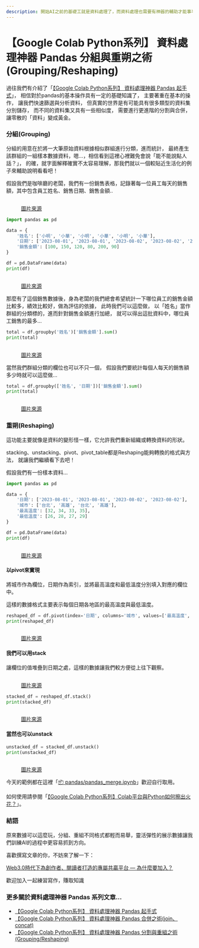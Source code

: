 ```yaml
---
description: 開始AI之前的基礎工就是資料處理了，而資料處理也需要有神器的輔助才能事半功倍，Pandas正是我們的神兵利器...
---
```


# 【Google Colab Python系列】 資料處理神器 Pandas 分組與重朔之術(Grouping/Reshaping)

過往我們有介紹了「[【Google Colab Python系列】 資料處理神器 Pandas 起手式](https://www.potatomedia.co/s/pYiFElO)」， 相信對於pandas的基本操作具有一定的基礎知識了， 主要著重在基本的操作， 讓我們快速篩選與分析資料， 但真實的世界是有可能具有很多類型的資料集分別儲存， 而不同的資料集又具有一些相似度， 需要進行更進階的分割與合併，讓零散的「資料」變成黃金。

### 分組(Grouping) <a href="#e5-88-86-e7-b5-84-grouping" id="e5-88-86-e7-b5-84-grouping"></a>

分組的用意在於將一大筆原始資料根據相似群組進行分類，進而統計， 最終產生該群組的一組樣本數據資料，嗯...，相信看到這裡心裡難免會說「能不能說點人話？」， 的確，就字面解釋確實不太容易理解，那我們就以一個較貼近生活化的例子來輔助說明看看吧！

假設我們是咖啡廳的老闆，我們有一份銷售表格，記錄著每一位員工每天的銷售額，其中包含員工姓名、銷售日期、銷售金額..



<figure><img src="../.gitbook/assets/grouping.drawio.png" alt=""><figcaption><p><a href="https://www.potatomedia.co/s/aJA1iURN">圖片來源</a></p></figcaption></figure>

```python
import pandas as pd

data = {
    '姓名': ['小明', '小華', '小明', '小華', '小明', '小華'],
    '日期': ['2023-08-01', '2023-08-01', '2023-08-02', '2023-08-02', '2023-08-03', '2023-08-03'],
    '銷售金額': [100, 150, 120, 80, 200, 90]
}

df = pd.DataFrame(data)
print(df)

```



<figure><img src="../.gitbook/assets/銷售原始數據.png" alt=""><figcaption><p><a href="https://www.potatomedia.co/s/aJA1iURN">圖片來源</a></p></figcaption></figure>

那麼有了這個銷售數據後，身為老闆的我們總會希望統計一下哪位員工的銷售金額比較多，績效比較好，做為評估的依據， 此時我們可以這麼做， 以「姓名」當作群組的分類標的，進而針對銷售金額進行加總， 就可以得出這批資料中，哪位員工銷售的最多...

```python
total = df.groupby('姓名')['銷售金額'].sum()
print(total)

```



<figure><img src="../.gitbook/assets/分組統計銷售金額.png" alt=""><figcaption><p><a href="https://www.potatomedia.co/s/aJA1iURN">圖片來源</a></p></figcaption></figure>

當然我們群組分類的欄位也可以不只一個， 假設我們要統計每個人每天的銷售額多少時就可以這麼做...

```python
total = df.groupby(['姓名', '日期'])['銷售金額'].sum()
print(total)
```



<figure><img src="../.gitbook/assets/多欄位分組.png" alt=""><figcaption><p><a href="https://www.potatomedia.co/s/aJA1iURN">圖片來源</a></p></figcaption></figure>



### 重朔(Reshaping)

這功能主要就像是資料的變形怪一樣，它允許我們重新組織或轉換資料的形狀。

stacking、unstacking、pivot、pivot\_table都是Reshaping能夠轉換的格式與方法， 就讓我們繼續看下去吧！

假設我們有一份樣本資料...

```python
import pandas as pd

data = {
    '日期': ['2023-08-01', '2023-08-01', '2023-08-02', '2023-08-02'],
    '城市': ['台北', '高雄', '台北', '高雄'],
    '最高溫度': [32, 34, 33, 35],
    '最低溫度': [26, 28, 27, 29]
}

df = pd.DataFrame(data)
print(df)

```



<figure><img src="../.gitbook/assets/重朔樣本.png" alt=""><figcaption><p><a href="https://www.potatomedia.co/s/aJA1iURN">圖片來源</a></p></figcaption></figure>

#### 以pivot來實現

將城市作為欄位，日期作為索引，並將最高溫度和最低溫度分別填入對應的欄位中。

這樣的數據格式主要表示每個日期各地區的最高溫度與最低溫度。

```python
reshaped_df = df.pivot(index='日期', columns='城市', values=['最高溫度', '最低溫度'])
print(reshaped_df)

```



<figure><img src="../.gitbook/assets/pivot實現.png" alt=""><figcaption><p><a href="https://www.potatomedia.co/s/aJA1iURN">圖片來源</a></p></figcaption></figure>



#### 我們可以用stack

讓欄位的值堆疊到日期之處，這樣的數據讓我們較方便從上往下觀察。



<figure><img src="../.gitbook/assets/reshaping_stack.png" alt=""><figcaption><p><a href="https://www.potatomedia.co/s/aJA1iURN">圖片來源</a></p></figcaption></figure>

```python
stacked_df = reshaped_df.stack()
print(stacked_df)
```



<figure><img src="../.gitbook/assets/堆疊.png" alt=""><figcaption><p><a href="https://www.potatomedia.co/s/aJA1iURN">圖片來源</a></p></figcaption></figure>

#### 當然也可以unstack

```python
unstacked_df = stacked_df.unstack()
print(unstacked_df)
```



<figure><img src="../.gitbook/assets/未堆疊.png" alt=""><figcaption><p><a href="https://www.potatomedia.co/s/aJA1iURN">圖片來源</a></p></figcaption></figure>

今天的範例都在這裡「[📦 pandas/pandas\_merge.ipynb](https://github.com/weihanchen/google-colab-python-learn/blob/main/jupyter-examples/pandas/pandas\_group\_reshape.ipynb)」歡迎自行取用。

如何使用請參閱「[【Google Colab Python系列】Colab平台與Python如何擦出火花？](https://www.potatomedia.co/s/aNLHZe3S)」。

### 結語

原來數據可以這麼玩，分組、重組不同格式都輕而易舉，靈活彈性的展示數據讓我們訓練AI的過程中更容易抓到方向。

喜歡撰寫文章的你，不妨來了解一下：

[Web3.0時代下為創作者、閱讀者打造的專屬共贏平台 — 為什麼要加入？](https://www.potatomedia.co/s/2PmFxsq)

歡迎加入一起練習寫作，賺取知識



### 更多關於資料處理神器 Pandas 系列文章…

* [【Google Colab Python系列】 資料處理神器 Pandas 起手式](https://vocus.cc/article/64c90f67fd8978000138d9bc)
* [【Google Colab Python系列】 資料處理神器 Pandas 合併之術(join、concat)](https://vocus.cc/article/64ca3fb9fd897800018b230c)
* [【Google Colab Python系列】 資料處理神器 Pandas 分割與重組之術(Grouping/Reshaping)](https://vocus.cc/article/64ca6232fd897800018e734a)
